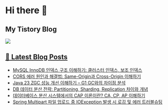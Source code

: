 # Hi there 👋

## My Tistory Blog

<p>
    <a href="https://kylo8.tistory.com"><img src="https://img.shields.io/badge/Tistory-000000?style=flat-square&logo=Tistory&logoColor=white"/>
</p>

## 📕 Latest Blog Posts

<ul><li><a href='https://kylo8.tistory.com/entry/MySQL-InnoDB-%EC%9D%B8%EB%8D%B1%EC%8A%A4-%EA%B5%AC%EC%A1%B0-%EC%9D%B4%ED%95%B4%ED%95%98%EA%B8%B0-%ED%81%B4%EB%9F%AC%EC%8A%A4%ED%84%B0-%EC%9D%B8%EB%8D%B1%EC%8A%A4-%EB%B3%B4%EC%A1%B0-%EC%9D%B8%EB%8D%B1%EC%8A%A4' target='_blank'>MySQL InnoDB 인덱스 구조 이해하기: 클러스터 인덱스, 보조 인덱스</a></li><li><a href='https://kylo8.tistory.com/entry/CORS-%EC%97%90%EB%9F%AC-%EC%9B%90%EC%9D%B8%EA%B3%BC-%ED%95%B4%EA%B2%B0%EB%B2%95-Same-Origin%EA%B3%BC-Cross-Origin-%EC%9D%B4%ED%95%B4%ED%95%98%EA%B8%B0' target='_blank'>CORS 에러 원인과 해결법: Same-Origin과 Cross-Origin 이해하기</a></li><li><a href='https://kylo8.tistory.com/entry/Java-23-ZGC-%EC%84%B1%EB%8A%A5-%EA%B0%9C%EC%84%A0-%EC%9D%B4%ED%95%B4%ED%95%98%EA%B8%B0-%E2%80%93-G1-GC%EC%99%80%EC%9D%98-%EC%B0%A8%EC%9D%B4%EC%A0%90-%EB%B6%84%EC%84%9D' target='_blank'>Java 23 ZGC 성능 개선 이해하기 &ndash; G1 GC와의 차이점 분석</a></li><li><a href='https://kylo8.tistory.com/entry/DB-%EB%8D%B0%EC%9D%B4%ED%84%B0-%EB%B6%84%EC%82%B0-%EC%A0%84%EB%9E%B5-Partitioning-Sharding-Replication-%EC%B0%A8%EC%9D%B4%EC%99%80-%EA%B0%9C%EB%85%90' target='_blank'>DB 데이터 분산 전략: Partitioning, Sharding, Replication 차이와 개념</a></li><li><a href='https://kylo8.tistory.com/entry/%EB%8D%B0%EC%9D%B4%ED%84%B0%EB%B2%A0%EC%9D%B4%EC%8A%A4-%EB%B6%84%EC%82%B0-%EC%8B%9C%EC%8A%A4%ED%85%9C%EC%97%90%EC%84%9C%EC%9D%98-CAP-%EC%9D%B4%EB%A1%A0%EC%9D%B4%EB%9E%80-CA-CP-AP-%EC%9D%B4%ED%95%B4%ED%95%98%EA%B8%B0' target='_blank'>데이터베이스 분산 시스템에서의 CAP 이론이란? CA, CP, AP 이해하기</a></li><li><a href='https://kylo8.tistory.com/entry/Spring-Multipart-%ED%8C%8C%EC%9D%BC-%EC%97%85%EB%A1%9C%EB%93%9C-%EC%A4%91-IOException-%EB%B0%9C%EC%83%9D-%EC%8B%9C-%EB%A1%9C%EA%B9%85-%EB%B0%8F-%EC%97%90%EB%9F%AC-%ED%8A%B8%EB%9F%AC%EB%B8%94%EC%8A%88%ED%8C%85' target='_blank'>Spring Multipart 파일 업로드 중 IOException 발생 시 로깅 및 에러 트러블슈팅</a></li></ul>